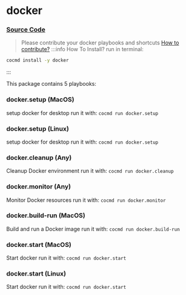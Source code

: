 # docker
### [ Source Code ](https://github.com/cocmd/hub/tree/master/packages/docker)
> Please contribute your docker playbooks and shortcuts
> [How to contribute?](https://cocmd.org/docs/contributing)
:::info How To Install?
run in terminal:
```bash
cocmd install -y docker
```
:::


This package contains 5 playbooks:

### docker.setup (MacOS)
setup docker for desktop
run it with: `cocmd run docker.setup`

### docker.setup (Linux)
setup docker for desktop
run it with: `cocmd run docker.setup`

### docker.cleanup (Any)
Cleanup Docker environment
run it with: `cocmd run docker.cleanup`

### docker.monitor (Any)
Monitor Docker resources
run it with: `cocmd run docker.monitor`

### docker.build-run (MacOS)
Build and run a Docker image
run it with: `cocmd run docker.build-run`

### docker.start (MacOS)
Start docker
run it with: `cocmd run docker.start`

### docker.start (Linux)
Start docker
run it with: `cocmd run docker.start`




